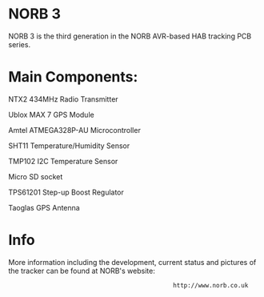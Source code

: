 NORB 3
======
NORB 3 is the third generation in the NORB AVR-based HAB tracking PCB series. 


Main Components:
================

NTX2 434MHz Radio Transmitter

Ublox MAX 7 GPS Module

Amtel ATMEGA328P-AU Microcontroller

SHT11 Temperature/Humidity Sensor

TMP102 I2C Temperature Sensor

Micro SD socket

TPS61201 Step-up Boost Regulator

Taoglas GPS Antenna


Info
====

More information including the development, current status and pictures of the tracker can be found at NORB's website:

                                                      
                                                 
                                                  http://www.norb.co.uk



